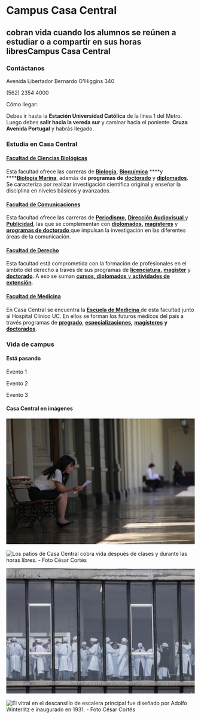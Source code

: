 # Campus Casa Central

## cobran vida cuando los alumnos se reúnen a estudiar o a compartir en sus horas libresCampus Casa Central

### Contáctanos

Avenida Libertador Bernardo O'Higgins 340

\(562\) 2354 4000

Cómo llegar:

Debes ir hasta la **Estación Universidad Católica** de la línea 1 del Metro. Luego debes **salir hacia la vereda sur** y caminar hacia el poniente. **Cruza Avenida Portugal** y habrás llegado.

### Estudia en Casa Central

#### [Facultad de Ciencias Biológicas](http://biologia.uc.cl/es/)

Esta facultad ofrece las carreras de [**Biología**](http://pregrado.bio.uc.cl/carreras-de-pregrado/biologia/)**,** [**Bioquímica**](http://pregrado.bio.uc.cl/carreras-de-pregrado/bioquimica/) ****y ****[**Biología Marina**](http://pregrado.bio.uc.cl/carreras-de-pregrado/biologia-marina/), además de **programas de** [**doctorado**](http://postgrado.bio.uc.cl/) y [**diplomados**](http://www.educacioncontinua.uc.cl/diplomados-por-facultad.php?csrf=02615af409562197da13bf91bbba366b&facultad=4583). Se caracteriza por realizar investigación científica original y enseñar la disciplina en niveles básicos y avanzados.

#### [Facultad de Comunicaciones](http://comunicaciones.uc.cl/)

Esta facultad ofrece las carreras de [**Periodismo**](http://comunicaciones.uc.cl/carreras-de-pregrado/periodista/)**,** [**Dirección Audiovisual** ](http://comunicaciones.uc.cl/carreras-de-pregrado/director-audiovisual/)y [**Publicidad**](http://comunicaciones.uc.cl/carreras-de-pregrado/publicista/), las que se complementan con [**diplomados**](http://www.educacioncontinua.uc.cl/diplomados-por-facultad.php?csrf=1885c2958792fcde100c77591d3ddb70&facultad=4587)**,** [**magísteres**](http://comunicaciones.uc.cl/magister/) y [**programas de doctorado** ](http://comunicaciones.uc.cl/doctorado/)que impulsan la investigación en las diferentes áreas de la comunicación.

#### [Facultad de Derecho](http://derecho.uc.cl/es/)

Esta facultad está comprometida con la formación de profesionales en el ámbito del derecho a través de sus programas de [**licenciatura**](http://derecho.uc.cl/es/licenciatura-en-derecho/bienvenida-decano)**,** [**magíster**](http://derecho.uc.cl/es/magister-en-derecho) y [**doctorado**](http://doctoradoderecho.uc.cl/). A eso se suman [**cursos, diplomados** y **actividades de extensión**](http://extensionderecho.uc.cl/).

#### [Facultad de Medicina](https://facultadmedicina.uc.cl/)

En Casa Central se encuentra la [**Escuela de Medicina** ](https://medicina.uc.cl)de esta facultad junto al Hospital Clínico UC. En ellos se forman los futuros médicos del país a través programas de [**pregrado**](https://medicina.uc.cl/pregrado/), [**especializaciones**](https://medicina.uc.cl/postgrado/especialidades-medicas/)**,** [**magísteres**](https://medicina.uc.cl/postgrado/magister/) **y** [**doctorados**](https://medicina.uc.cl/postgrado/doctorados/). 

### Vida de campus

#### Está pasando

Evento 1

Evento 2

Evento 3

#### Casa Central en imágenes

![El edificio m&#xE1;s antiguo de Casa Central se organiza a trav&#xE9;s de claustros y patios centrales. ](../../.gitbook/assets/alumna-estudiando-escuela-derecho-casa-central-cesar-cortes.jpg)

![Los patios de Casa Central cobra vida despu&#xE9;s de clases y durante las horas libres. - Foto C&#xE9;sar Cort&#xE9;s](../../.gitbook/assets/alumnos-se-reunen-a-estudiar-casa-central-cesar-cortes.jpg)

![Alumnos de la Facultad de Medicina se re&#xFA;nen en una clase masiva. - Foto C&#xE9;sar Cort&#xE9;s](../../.gitbook/assets/alumnos-medicina-casa-central.jpg)

![El vitral en el descansillo de escalera principal fue dise&#xF1;ado por Adolfo Winterlitz e inaugurado en 1931. - Foto C&#xE9;sar Cort&#xE9;s](../../.gitbook/assets/escalera-y-vitral-de-casa-central-cesar-cortes.JPG)

